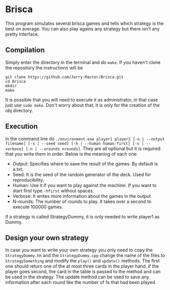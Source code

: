 # Brisca

This program simulates several brisca games and tells which strategy is the best on average. You can also play agains any strategy but there isn't any pretty interface.

## Compilation

Simply enter the directory in the terminal and do ```make```. If you haven't clone the repository the instructions will be
```
git clone https://github.com/Jerry-Master/Brisca.git
cd Brisca
mkdir
make
```

It is possible that you will need to execute it as administrator, in that case just use ```sudo make```. Don't worry about that, it is only for the creation of the obj directory.

## Execution

In the command line do ```./environment.exe player1 player2 [-o | --output filename] [-s | --seed seed] [-h | --human human-first] [-v | --verbose] [-n | --nrounds nrounds]```. They are all optional but it is required that you write them in order. Below is the meaning of each one:
* Output: Specifies where to save the result of the games. By default is a.txt.
* Seed: It is the seed of the random generator of the deck. Used for reproducibility.
* Human: Use it if you want to play against the machine. If you want to start first type ```-hfirst``` without spaces.
* Verbose: It writes more information about the games in the output.
* N-rounds: The number of rounds to play. It takes over a second to execute 100000 games.

If a strategy is called StrategyDummy, it is only needed to write player1 as Dummy.

## Design your own strategy

In case you want to write your own strategy you only need to copy the ```StrategyDummy.hh``` and the ```StrategyDummy.cpp``` change the name of the files to ```StrategySomething``` and modify the ```play()``` and ```update()``` methods. The first one should return one of the at most three cards in the player hand, if the player goes second, the card in the table is passed to the method and can be used in the strategy. The update method can be used to save any information after each round like the number of 1s that had been played.
